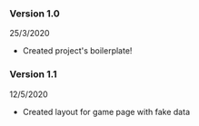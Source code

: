 ### Version 1.0

25/3/2020

- Created project's boilerplate!

### Version 1.1

12/5/2020

- Created layout for game page with fake data

